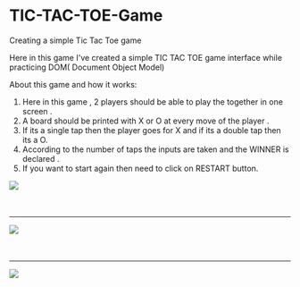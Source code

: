 # TIC-TAC-TOE-Game  
Creating a simple Tic Tac Toe game


Here in this game I've created a simple TIC TAC TOE game interface while practicing DOM( Document  Object Model) 


About this game and how it works:
1. Here in this game , 2 players should be able to play the together in one screen .
2. A board should be printed with X or O at every move of the player .
3. If its a single tap then the player goes for X and if its a double tap then its a O.
4. According to the number of taps the inputs are taken and the WINNER is declared . 
5. If you want to start again then need to click on RESTART button.

<div>
  <span>
    <img src="https://user-images.githubusercontent.com/65222550/88295091-98863f00-cd1a-11ea-9683-d47339eede4e.png">
     </span>
</div> <br />
<br /> 




<hr>

<div>
  <span>
    <img src="https://user-images.githubusercontent.com/65222550/88295291-da16ea00-cd1a-11ea-8faf-46a353300847.png">
     </span>
</div> <br />
<br /> 




<hr>
<div>
  <span>
   <img src="https://user-images.githubusercontent.com/65222550/88295189-b3f14a00-cd1a-11ea-98d3-7bd625e5a16b.png">
         </span>
</div> <br /><br />
    
    
